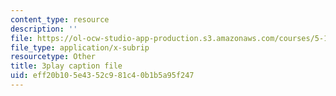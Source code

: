 ```yaml
---
content_type: resource
description: ''
file: https://ol-ocw-studio-app-production.s3.amazonaws.com/courses/5-112-principles-of-chemical-science-fall-2005/eff20b105e4352c981c40b1b5a95f247_tbWuyysnj9U.vtt
file_type: application/x-subrip
resourcetype: Other
title: 3play caption file
uid: eff20b10-5e43-52c9-81c4-0b1b5a95f247
---
```

